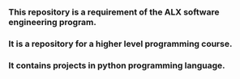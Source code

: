 ### This repository is a requirement of the ALX software engineering program.
### It is a repository for a higher level programming course.
### It contains projects in python programming language.

